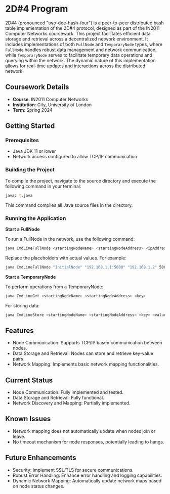 # 2D#4 Program

2D#4 (pronounced "two-dee-hash-four") is a peer-to-peer distributed hash table implementation of the 2D#4 protocol, designed as part of the IN2011 Computer Networks coursework. This project facilitates efficient data storage and retrieval across a decentralized network environment. It includes implementations of both `FullNode` and `TemporaryNode` types, where `FullNode` handles robust data management and network communication, while `TemporaryNode` serves to facilitate temporary data operations and querying within the network. The dynamic nature of this implementation allows for real-time updates and interactions across the distributed network.

## Coursework Details

- **Course**: IN2011 Computer Networks
- **Institution**: City, University of London
- **Term**: Spring 2024

## Getting Started

### Prerequisites
- Java JDK 11 or lower
- Network access configured to allow TCP/IP communication

### Building the Project
To compile the project, navigate to the source directory and execute the following command in your terminal:
```bash
javac *.java
```

This command compiles all Java source files in the directory.

### Running the Application

**Start a FullNode**

To run a FullNode in the network, use the following command:
```bash
java CmdLineFullNode <startingNodeName> <startingNodeAddress> <ipAddress> <portNumber>
```

Replace the placeholders with actual values. For example:
```bash
java CmdLineFullNode "InitialNode" "192.168.1.1:5000" "192.168.1.2" 5001
```

**Start a TemporaryNode**

To perform operations from a TemporaryNode:
```bash
java CmdLineGet <startingNodeName> <startingNodeAddress> <key>
```

For storing data:
```bash
java CmdLineStore <startingNodeName> <startingNodeAddress> <key> <value>
```

## Features

- Node Communication: Supports TCP/IP based communication between nodes.
- Data Storage and Retrieval: Nodes can store and retrieve key-value pairs.
- Network Mapping: Implements basic network mapping functionalities.

## Current Status

- Node Communication: Fully implemented and tested.
- Data Storage and Retrieval: Fully functional.
- Network Discovery and Mapping: Partially implemented.

## Known Issues

- Network mapping does not automatically update when nodes join or leave.
- No timeout mechanism for node responses, potentially leading to hangs.

## Future Enhancements

- Security: Implement SSL/TLS for secure communications.
- Robust Error Handling: Enhance error handling and logging capabilities.
- Dynamic Network Mapping: Automatically update network maps based on node status changes.
